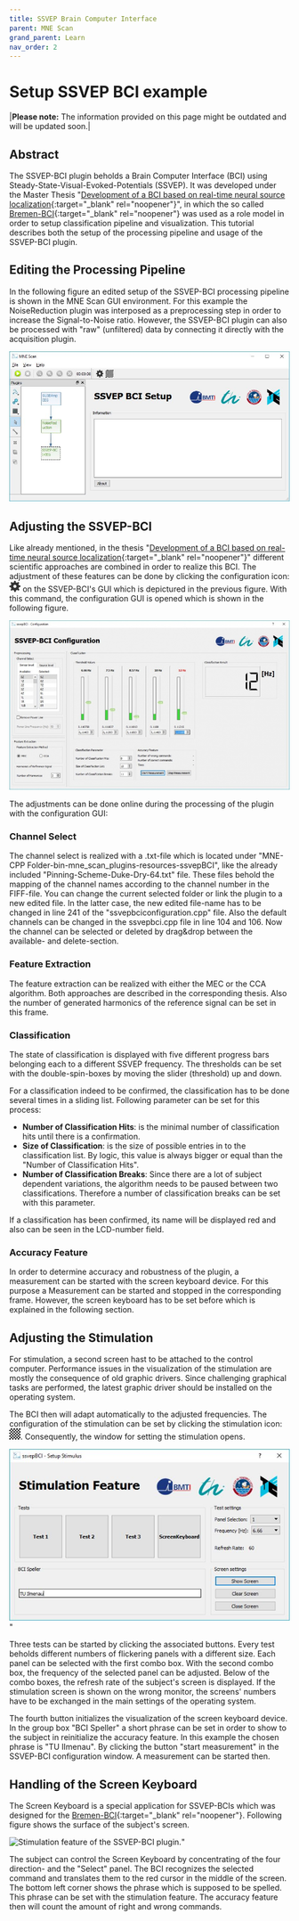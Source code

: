 ```yaml
---
title: SSVEP Brain Computer Interface
parent: MNE Scan
grand_parent: Learn
nav_order: 2
---
```

# Setup SSVEP BCI example

|**Please note:** The information provided on this page might be outdated and will be updated soon.|

## Abstract

The SSVEP-BCI plugin beholds a Brain Computer Interface (BCI) using Steady-State-Visual-Evoked-Potentials (SSVEP). It was developed under the Master Thesis "[Development of a BCI based on real-time neural source localization](http://opac.lbs-ilmenau.gbv.de/DB=1/SET=2/TTL=1/CMD?ACT=SRCHA&IKT=1016&SRT=YOP&TRM=Development+of+a+BCI+based+on+real-time+neural+source+localization){:target="_blank" rel="noopener"}", in which the so called [Bremen-BCI](http://iopscience.iop.org/article/10.1088/1741-2560/8/3/036020/meta){:target="_blank" rel="noopener"} was used as a role model in order to setup classification pipeline and visualization. This tutorial describes both the setup of the processing pipeline and usage of the SSVEP-BCI plugin.

## Editing the Processing Pipeline

In the following figure an edited setup of the SSVEP-BCI processing pipeline is shown in the MNE Scan GUI environment. For this example the NoiseReduction plugin was interposed as a preprocessing step in order to increase the Signal-to-Noise ratio. However, the SSVEP-BCI plugin can also be processed with "raw" (unfiltered) data by connecting it directly with the acquisition plugin.

![](../../images/ssvep_bci_example1.jpeg "SSVEP BCI processing pipeline in the MNE Scan environment")

## Adjusting the SSVEP-BCI

Like already mentioned, in the thesis "[Development of a BCI based on real-time neural source localization](http://opac.lbs-ilmenau.gbv.de/DB=1/SET=2/TTL=1/CMD?ACT=SRCHA&IKT=1016&SRT=YOP&TRM=Development+of+a+BCI+based+on+real-time+neural+source+localization){:target="_blank" rel="noopener"}" different scientific approaches are combined in order to realize this BCI. The adjustment of these features can be done by clicking the configuration icon:![](../../images/ssvep_bci_example2.png) on the SSVEP-BCI's GUI which is depictured in the previous figure. With this command, the configuration GUI is opened which is shown in the following figure.

![](../../images/ssvep_bci_example3.jpeg "Configuration Window of the SSVEP-BCI plugin")

The adjustments can be done online during the processing of the plugin with the configuration GUI:

### Channel Select

The channel select is realized with a .txt-file which is located under "MNE-CPP Folder-bin-mne_scan_plugins-resources-ssvepBCI", like the already included "Pinning-Scheme-Duke-Dry-64.txt" file. These files behold the mapping of the channel names according to the channel number in the FIFF-file. You can change the current selected folder or link the plugin to a new edited file. In the latter case, the new edited file-name has to be changed in line 241 of the "ssvepbciconfiguration.cpp" file. Also the default channels can be changed in the ssvepbci.cpp file in line 104 and 106. Now the channel can be selected or deleted by drag&drop between the available- and delete-section.

### Feature Extraction

The feature extraction can be realized with either the MEC or the CCA algorithm. Both approaches are described in the corresponding thesis. Also the number of generated harmonics of the reference signal can be set in this frame.

### Classification

The state of classification is displayed with five different progress bars belonging each to a different SSVEP frequency. The thresholds can be set with the double-spin-boxes by moving the slider (threshold) up and down.

For a classification indeed to be confirmed, the classification has to be done several times in a sliding list. Following parameter can be set for this process:

 * **Number of Classification Hits**: is the minimal number of classification hits until there is a confirmation.
 * **Size of Classification**: is the size of possible entries in to the classification list. By logic, this value is always bigger or equal than the "Number of Classification Hits".
 * **Number of Classification Breaks**: Since there are a lot of subject dependent variations, the algorithm needs to be paused between two classifications. Therefore a number of classification breaks can be set with this parameter.

If a classification has been confirmed, its name will be displayed red and also can be seen in the LCD-number field.

### Accuracy Feature

In order to determine accuracy and robustness of the plugin, a measurement can be started with the screen keyboard device. For this purpose a Measurement can be started and stopped in the corresponding frame. However, the screen keyboard has to be set before which is explained in the following section.

## Adjusting the Stimulation

For stimulation, a second screen hast to be attached to the control computer. Performance issues in the visualization of the stimulation are mostly the consequence of old graphic drivers. Since challenging graphical tasks are performed, the latest graphic driver should be installed on the operating system.

The BCI then will adapt automatically to the adjusted frequencies. The configuration of the stimulation can be set by clicking the stimulation icon: ![](../../images/ssvep_bci_example4.png). Consequently, the window for setting the stimulation opens.

![](../../images/ssvep_bci_example5.jpeg "Stimulation feature of the SSVEP-BCI plugin.")"

Three tests can be started by clicking the associated buttons. Every test beholds different numbers of flickering panels with a different size. Each panel can be selected with the first combo box. With the second combo box, the frequency of the selected panel can be adjusted. Below of the combo boxes, the refresh rate of the subject's screen is displayed. If the stimulation screen is shown on the wrong monitor, the screens' numbers have to be exchanged in the main settings of the operating system.

The fourth button initializes the visualization of the screen keyboard device. In the group box "BCI Speller" a short phrase can be set in order to show to the subject in reinitialize the accuracy feature. In this example the chosen phrase is "TU Ilmenau". By clicking the button "start measurement" in the SSVEP-BCI configuration window. A measurement can be started then.

## Handling of the Screen Keyboard

The Screen Keyboard is a special application for SSVEP-BCIs which was designed for the [Bremen-BCI](http://iopscience.iop.org/article/10.1088/1741-2560/8/3/036020/meta){:target="_blank" rel="noopener"}. Following figure shows the surface of the subject's screen.

![](../../images/ssvep_bci_example6.jpg "Stimulation feature of the SSVEP-BCI plugin.")"

The subject can control the Screen Keyboard by concentrating of the four direction- and the "Select" panel. The BCI recognizes the selected command and translates them to the red cursor in the middle of the screen. The bottom left corner shows the phrase which is supposed to be spelled. This phrase can be set with the stimulation feature. The accuracy feature then will count the amount of right and wrong commands.
